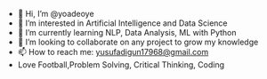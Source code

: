 - 👋 Hi, I’m @yoadeoye
- 👀 I’m interested in Artificial Intelligence and Data Science
- 🌱 I’m currently learning NLP, Data Analysis, ML with Python
- 💞️ I’m looking to collaborate on any project to grow my knowledge
- 📫 How to reach me: yusufadigun17968@gmail.com
-    Love Football,Problem Solving, Critical Thinking, Coding

<!---
yoadeoye/yoadeoye is a ✨ special ✨ repository because its `README.md` (this file) appears on your GitHub profile.
You can click the Preview link to take a look at your changes.
--->
